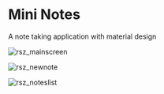 # Mini Notes
A note taking application with material design

![rsz_mainscreen](https://cloud.githubusercontent.com/assets/12492121/9154286/6df7c19a-3e55-11e5-809b-39552fa1a1be.png)

![rsz_newnote](https://cloud.githubusercontent.com/assets/12492121/9154287/715a38a4-3e55-11e5-8ff7-f03bb844cfc6.png)

![rsz_noteslist](https://cloud.githubusercontent.com/assets/12492121/9154288/73feb18e-3e55-11e5-9151-1279841c060c.png)
